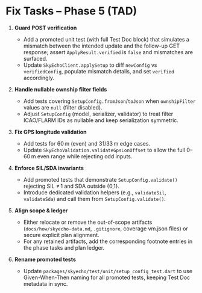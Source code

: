 # Fix Tasks – Phase 5 (TAD)

1. **Guard POST verification**  
   - Add a promoted unit test (with full Test Doc block) that simulates a mismatch between the intended update and the follow-up GET response; assert `ApplyResult.verified` is `false` and mismatches are surfaced.  
   - Update `SkyEchoClient.applySetup` to diff `newConfig` vs `verifiedConfig`, populate mismatch details, and set `verified` accordingly.

2. **Handle nullable ownship filter fields**  
   - Add tests covering `SetupConfig.fromJson`/`toJson` when `ownshipFilter` values are `null` (filter disabled).  
   - Adjust `SetupConfig` (model, serializer, validator) to treat filter ICAO/FLARM IDs as nullable and keep serialization symmetric.

3. **Fix GPS longitude validation**  
   - Add tests for 60 m (even) and 31/33 m edge cases.  
   - Update `SkyEchoValidation.validateGpsLonOffset` to allow the full 0–60 m even range while rejecting odd inputs.

4. **Enforce SIL/SDA invariants**  
   - Add promoted tests that demonstrate `SetupConfig.validate()` rejecting SIL ≠ 1 and SDA outside {0,1}.  
   - Introduce dedicated validation helpers (e.g., `validateSil`, `validateSda`) and call them from `SetupConfig.validate()`.

5. **Align scope & ledger**  
   - Either relocate or remove the out-of-scope artifacts (`docs/how/skyecho-data.md`, `.gitignore`, coverage vm.json files) or secure explicit plan alignment.  
   - For any retained artifacts, add the corresponding footnote entries in the phase tasks and plan ledger.

6. **Rename promoted tests**  
   - Update `packages/skyecho/test/unit/setup_config_test.dart` to use Given-When-Then naming for all promoted tests, keeping Test Doc metadata in sync.
